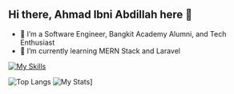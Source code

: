 ## Hi there, Ahmad Ibni Abdillah here 👋

- 🔭 I’m a Software Engineer, Bangkit Academy Alumni, and Tech Enthusiast
- 🌱 I’m currently learning MERN Stack and Laravel

[![My Skills](https://skillicons.dev/icons?i=js,html,css,wasm)](https://skillicons.dev)


![Top Langs](https://github-readme-stats.vercel.app/api/top-langs/?username=ahmadibni&layout=compact) 
![My Stats](https://github-readme-stats.vercel.app/api?username=ahmadibni&show_icons=true&theme=default#gh-light-mode-only)]
<!--
**ahmadibni/ahmadibni** is a ✨ _special_ ✨ repository because its `README.md` (this file) appears on your GitHub profile.

Here are some ideas to get you started:

- 🔭 I’m currently working on Software Engineer...
- 🌱 I’m currently learning MERN Stack and Flutter...
- 👯 I’m looking to collaborate on ...
- 🤔 I’m looking for help with ...
- 💬 Ask me about ...
- 📫 How to reach me: ...
- 😄 Pronouns: ...
- ⚡ Fun fact: ...
-->
